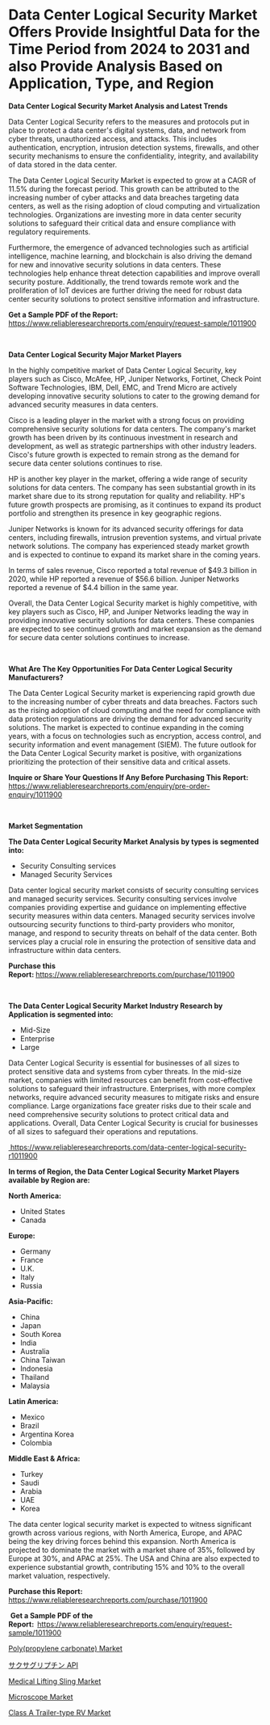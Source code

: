 <p><h1>Data Center Logical Security Market Offers Provide Insightful Data for the Time Period from 2024 to 2031 and also Provide Analysis Based on Application, Type, and Region</h1></p><p><strong>Data Center Logical Security Market Analysis and Latest Trends</strong></p>
<p><p>Data Center Logical Security refers to the measures and protocols put in place to protect a data center's digital systems, data, and network from cyber threats, unauthorized access, and attacks. This includes authentication, encryption, intrusion detection systems, firewalls, and other security mechanisms to ensure the confidentiality, integrity, and availability of data stored in the data center.</p><p>The Data Center Logical Security Market is expected to grow at a CAGR of 11.5% during the forecast period. This growth can be attributed to the increasing number of cyber attacks and data breaches targeting data centers, as well as the rising adoption of cloud computing and virtualization technologies. Organizations are investing more in data center security solutions to safeguard their critical data and ensure compliance with regulatory requirements.</p><p>Furthermore, the emergence of advanced technologies such as artificial intelligence, machine learning, and blockchain is also driving the demand for new and innovative security solutions in data centers. These technologies help enhance threat detection capabilities and improve overall security posture. Additionally, the trend towards remote work and the proliferation of IoT devices are further driving the need for robust data center security solutions to protect sensitive information and infrastructure.</p></p>
<p><strong>Get a Sample PDF of the Report:&nbsp;</strong> <a href="https://www.reliableresearchreports.com/enquiry/request-sample/1011900">https://www.reliableresearchreports.com/enquiry/request-sample/1011900</a></p>
<p>&nbsp;</p>
<p><strong>Data Center Logical Security Major Market Players</strong></p>
<p><p>In the highly competitive market of Data Center Logical Security, key players such as Cisco, McAfee, HP, Juniper Networks, Fortinet, Check Point Software Technologies, IBM, Dell, EMC, and Trend Micro are actively developing innovative security solutions to cater to the growing demand for advanced security measures in data centers.</p><p>Cisco is a leading player in the market with a strong focus on providing comprehensive security solutions for data centers. The company's market growth has been driven by its continuous investment in research and development, as well as strategic partnerships with other industry leaders. Cisco's future growth is expected to remain strong as the demand for secure data center solutions continues to rise.</p><p>HP is another key player in the market, offering a wide range of security solutions for data centers. The company has seen substantial growth in its market share due to its strong reputation for quality and reliability. HP's future growth prospects are promising, as it continues to expand its product portfolio and strengthen its presence in key geographic regions.</p><p>Juniper Networks is known for its advanced security offerings for data centers, including firewalls, intrusion prevention systems, and virtual private network solutions. The company has experienced steady market growth and is expected to continue to expand its market share in the coming years.</p><p>In terms of sales revenue, Cisco reported a total revenue of $49.3 billion in 2020, while HP reported a revenue of $56.6 billion. Juniper Networks reported a revenue of $4.4 billion in the same year.</p><p>Overall, the Data Center Logical Security market is highly competitive, with key players such as Cisco, HP, and Juniper Networks leading the way in providing innovative security solutions for data centers. These companies are expected to see continued growth and market expansion as the demand for secure data center solutions continues to increase.</p></p>
<p>&nbsp;</p>
<p><strong>What Are The Key Opportunities For Data Center Logical Security Manufacturers?</strong></p>
<p><p>The Data Center Logical Security market is experiencing rapid growth due to the increasing number of cyber threats and data breaches. Factors such as the rising adoption of cloud computing and the need for compliance with data protection regulations are driving the demand for advanced security solutions. The market is expected to continue expanding in the coming years, with a focus on technologies such as encryption, access control, and security information and event management (SIEM). The future outlook for the Data Center Logical Security market is positive, with organizations prioritizing the protection of their sensitive data and critical assets.</p></p>
<p><strong>Inquire or Share Your Questions If Any Before Purchasing This Report:</strong> <a href="https://www.reliableresearchreports.com/enquiry/pre-order-enquiry/1011900">https://www.reliableresearchreports.com/enquiry/pre-order-enquiry/1011900</a></p>
<p>&nbsp;</p>
<p><strong>Market Segmentation</strong></p>
<p><strong>The Data Center Logical Security Market Analysis by types is segmented into:</strong></p>
<p><ul><li>Security Consulting services</li><li>Managed Security Services</li></ul></p>
<p><p>Data center logical security market consists of security consulting services and managed security services. Security consulting services involve companies providing expertise and guidance on implementing effective security measures within data centers. Managed security services involve outsourcing security functions to third-party providers who monitor, manage, and respond to security threats on behalf of the data center. Both services play a crucial role in ensuring the protection of sensitive data and infrastructure within data centers.</p></p>
<p><strong>Purchase this Report:&nbsp;</strong><a href="https://www.reliableresearchreports.com/purchase/1011900">https://www.reliableresearchreports.com/purchase/1011900</a></p>
<p>&nbsp;</p>
<p><strong>The Data Center Logical Security Market Industry Research by Application is segmented into:</strong></p>
<p><ul><li>Mid-Size</li><li>Enterprise</li><li>Large</li></ul></p>
<p><p>Data Center Logical Security is essential for businesses of all sizes to protect sensitive data and systems from cyber threats. In the mid-size market, companies with limited resources can benefit from cost-effective solutions to safeguard their infrastructure. Enterprises, with more complex networks, require advanced security measures to mitigate risks and ensure compliance. Large organizations face greater risks due to their scale and need comprehensive security solutions to protect critical data and applications. Overall, Data Center Logical Security is crucial for businesses of all sizes to safeguard their operations and reputations.</p></p>
<p><a href="https://www.reliableresearchreports.com/data-center-logical-security-r1011900">&nbsp;https://www.reliableresearchreports.com/data-center-logical-security-r1011900</a></p>
<p><strong>In terms of Region, the Data Center Logical Security Market Players available by Region are:</strong></p>
<p>
    <p> <strong> North America: </strong>
        <ul>
            <li>United States</li>
            <li>Canada</li>
        </ul>
        </p> 
    <p> <strong> Europe: </strong>
        <ul>
            <li>Germany</li>
            <li>France</li>
            <li>U.K.</li>
            <li>Italy</li>
            <li>Russia</li>
        </ul>
        </p> 
    <p> <strong> Asia-Pacific: </strong>
        <ul>
            <li>China</li>
            <li>Japan</li>
            <li>South Korea</li>
            <li>India</li>
            <li>Australia</li>
            <li>China Taiwan</li>
            <li>Indonesia</li>
            <li>Thailand</li>
            <li>Malaysia</li>
        </ul>
        </p> 
    <p> <strong> Latin America: </strong>
        <ul>
            <li>Mexico</li>
            <li>Brazil</li>
            <li>Argentina Korea</li>
            <li>Colombia</li>
        </ul>
        </p> 
    <p> <strong> Middle East & Africa: </strong>
        <ul>
            <li>Turkey</li>
            <li>Saudi</li>
            <li>Arabia</li>
            <li>UAE</li>
            <li>Korea</li>
        </ul>
    </p>
    </p>
<p><p>The data center logical security market is expected to witness significant growth across various regions, with North America, Europe, and APAC being the key driving forces behind this expansion. North America is projected to dominate the market with a market share of 35%, followed by Europe at 30%, and APAC at 25%. The USA and China are also expected to experience substantial growth, contributing 15% and 10% to the overall market valuation, respectively.</p></p>
<p><strong>Purchase this Report: </strong><a href="https://www.reliableresearchreports.com/purchase/1011900">https://www.reliableresearchreports.com/purchase/1011900</a></p>
<p>&nbsp;<strong>Get a Sample PDF of the Report:&nbsp;&nbsp;</strong><a href="https://www.reliableresearchreports.com/enquiry/request-sample/1011900">https://www.reliableresearchreports.com/enquiry/request-sample/1011900</a></p>
<p><strong></strong></p>
<p><p><a href="https://www.linkedin.com/pulse/polypropylene-carbonate-market-global-regional-analysis-t9a2e">Poly(propylene carbonate) Market</a></p><p><a href="https://github.com/TysonKub/Market-Research-Report-List-1/blob/main/6412637172517.md">サクサグリプチン API</a></p><p><a href="https://github.com/jerrycopelandthomaswsqd8q/Market-Research-Report-List-3/blob/main/medical-lifting-sling-market.md">Medical Lifting Sling Market</a></p><p><a href="https://github.com/brenzgnarento/Market-Research-Report-List-3/blob/main/microscope-market.md">Microscope Market</a></p><p><a href="https://www.linkedin.com/pulse/global-class-trailer-type-rv-market-status-2024-2031-forecast-e8tfe">Class A Trailer-type RV Market</a></p></p>